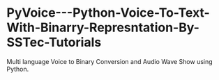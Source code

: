 # PyVoice---Python-Voice-To-Text-With-Binarry-Represntation-By-SSTec-Tutorials
Multi language Voice to Binary Conversion and Audio Wave Show using Python. 
